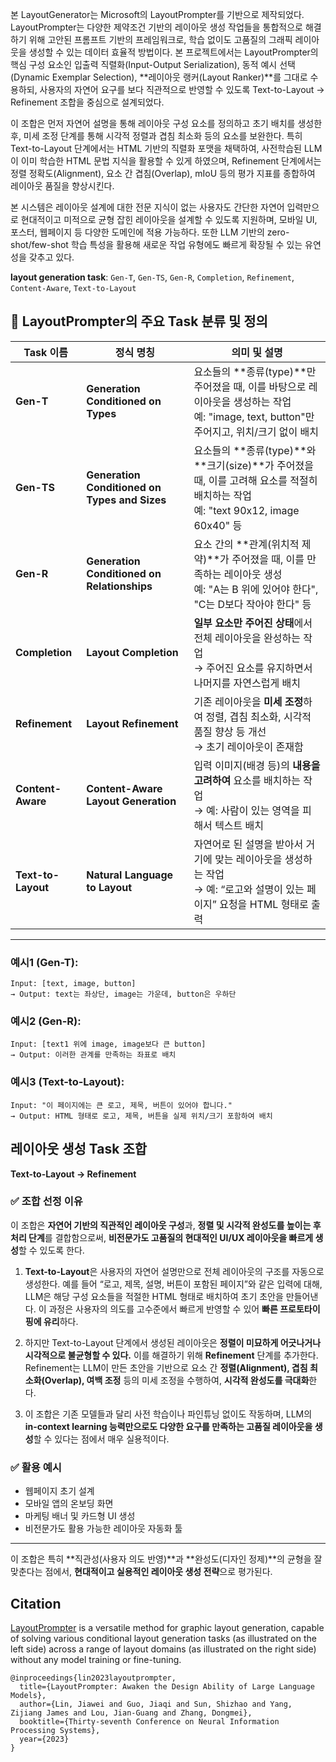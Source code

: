 본 LayoutGenerator는 Microsoft의 LayoutPrompter를 기반으로 제작되었다.
LayoutPrompter는 다양한 제약조건 기반의 레이아웃 생성 작업들을 통합적으로 해결하기 위해 고안된 프롬프트 기반의 프레임워크로, 학습 없이도 고품질의 그래픽 레이아웃을 생성할 수 있는 데이터 효율적 방법이다. 본 프로젝트에서는 LayoutPrompter의 핵심 구성 요소인 입출력 직렬화(Input-Output Serialization), 동적 예시 선택(Dynamic Exemplar Selection), **레이아웃 랭커(Layout Ranker)**를 그대로 수용하되, 사용자의 자연어 요구를 보다 직관적으로 반영할 수 있도록 Text-to-Layout → Refinement 조합을 중심으로 설계되었다.

이 조합은 먼저 자연어 설명을 통해 레이아웃 구성 요소를 정의하고 초기 배치를 생성한 후, 미세 조정 단계를 통해 시각적 정렬과 겹침 최소화 등의 요소를 보완한다. 특히 Text-to-Layout 단계에서는 HTML 기반의 직렬화 포맷을 채택하여, 사전학습된 LLM이 이미 학습한 HTML 문법 지식을 활용할 수 있게 하였으며, Refinement 단계에서는 정렬 정확도(Alignment), 요소 간 겹침(Overlap), mIoU 등의 평가 지표를 종합하여 레이아웃 품질을 향상시킨다.

본 시스템은 레이아웃 설계에 대한 전문 지식이 없는 사용자도 간단한 자연어 입력만으로 현대적이고 미적으로 균형 잡힌 레이아웃을 설계할 수 있도록 지원하며, 모바일 UI, 포스터, 웹페이지 등 다양한 도메인에 적용 가능하다. 또한 LLM 기반의 zero-shot/few-shot 학습 특성을 활용해 새로운 작업 유형에도 빠르게 확장될 수 있는 유연성을 갖추고 있다.

**layout generation task**: `Gen-T`, `Gen-TS`, `Gen-R`, `Completion`, `Refinement`, `Content-Aware`, `Text-to-Layout` 

## 🧩 LayoutPrompter의 주요 Task 분류 및 정의

| Task 이름            | 정식 명칭                                         | 의미 및 설명                                                                                                   |
| ------------------ | --------------------------------------------- | --------------------------------------------------------------------------------------------------------- |
| **Gen-T**          | **Generation Conditioned on Types**           | 요소들의 \*\*종류(type)\*\*만 주어졌을 때, 이를 바탕으로 레이아웃을 생성하는 작업<br>예: "image, text, button"만 주어지고, 위치/크기 없이 배치       |
| **Gen-TS**         | **Generation Conditioned on Types and Sizes** | 요소들의 \*\*종류(type)\*\*와 \*\*크기(size)\*\*가 주어졌을 때, 이를 고려해 요소를 적절히 배치하는 작업<br>예: "text 90x12, image 60x40" 등 |
| **Gen-R**          | **Generation Conditioned on Relationships**   | 요소 간의 \*\*관계(위치적 제약)\*\*가 주어졌을 때, 이를 만족하는 레이아웃 생성<br>예: "A는 B 위에 있어야 한다", "C는 D보다 작아야 한다" 등               |
| **Completion**     | **Layout Completion**                         | **일부 요소만 주어진 상태**에서 전체 레이아웃을 완성하는 작업<br>→ 주어진 요소를 유지하면서 나머지를 자연스럽게 배치                                     |
| **Refinement**     | **Layout Refinement**                         | 기존 레이아웃을 **미세 조정**하여 정렬, 겹침 최소화, 시각적 품질 향상 등 개선<br>→ 초기 레이아웃이 존재함                                         |
| **Content-Aware**  | **Content-Aware Layout Generation**           | 입력 이미지(배경 등)의 **내용을 고려하여** 요소를 배치하는 작업<br>→ 예: 사람이 있는 영역을 피해서 텍스트 배치                                      |
| **Text-to-Layout** | **Natural Language to Layout**                | 자연어로 된 설명을 받아서 거기에 맞는 레이아웃을 생성하는 작업<br>→ 예: “로고와 설명이 있는 페이지” 요청을 HTML 형태로 출력                              |

---

### 예시1 (Gen-T):

```
Input: [text, image, button]
→ Output: text는 좌상단, image는 가운데, button은 우하단
```

### 예시2 (Gen-R):

```
Input: [text1 위에 image, image보다 큰 button]
→ Output: 이러한 관계를 만족하는 좌표로 배치
```

### 예시3 (Text-to-Layout):

```
Input: "이 페이지에는 큰 로고, 제목, 버튼이 있어야 합니다."
→ Output: HTML 형태로 로고, 제목, 버튼을 실제 위치/크기 포함하여 배치
```

## 레이아웃 생성 Task 조합

**Text-to-Layout → Refinement**

### ✅ 조합 선정 이유

이 조합은 **자연어 기반의 직관적인 레이아웃 구성**과, **정렬 및 시각적 완성도를 높이는 후처리 단계**를 결합함으로써, **비전문가도 고품질의 현대적인 UI/UX 레이아웃을 빠르게 생성**할 수 있도록 한다.

1. **Text-to-Layout**은 사용자의 자연어 설명만으로 전체 레이아웃의 구조를 자동으로 생성한다.
   예를 들어 “로고, 제목, 설명, 버튼이 포함된 페이지”와 같은 입력에 대해, LLM은 해당 구성 요소들을 적절한 HTML 형태로 배치하여 초기 초안을 만들어낸다. 이 과정은 사용자의 의도를 고수준에서 빠르게 반영할 수 있어 **빠른 프로토타이핑에 유리**하다.

2. 하지만 Text-to-Layout 단계에서 생성된 레이아웃은 **정렬이 미묘하게 어긋나거나 시각적으로 불균형할 수 있다.** 이를 해결하기 위해 **Refinement** 단계를 추가한다.
   Refinement는 LLM이 만든 초안을 기반으로 요소 간 **정렬(Alignment), 겹침 최소화(Overlap), 여백 조정** 등의 미세 조정을 수행하여, **시각적 완성도를 극대화**한다.

3. 이 조합은 기존 모델들과 달리 사전 학습이나 파인튜닝 없이도 작동하며, LLM의 **in-context learning 능력만으로도 다양한 요구를 만족하는 고품질 레이아웃을 생성**할 수 있다는 점에서 매우 실용적이다.

### ✅ 활용 예시

* 웹페이지 초기 설계
* 모바일 앱의 온보딩 화면
* 마케팅 배너 및 카드형 UI 생성
* 비전문가도 활용 가능한 레이아웃 자동화 툴

---

이 조합은 특히 \*\*직관성(사용자 의도 반영)\*\*과 \*\*완성도(디자인 정제)\*\*의 균형을 잘 맞춘다는 점에서, **현대적이고 실용적인 레이아웃 생성 전략**으로 평가된다.

## Citation

[LayoutPrompter](https://arxiv.org/pdf/2311.06495.pdf) is a versatile method for graphic layout generation, capable of solving various conditional layout generation tasks (as illustrated on the left side) across a range of layout domains (as illustrated on the right side) without any model training or fine-tuning.

```
@inproceedings{lin2023layoutprompter,
  title={LayoutPrompter: Awaken the Design Ability of Large Language Models},
  author={Lin, Jiawei and Guo, Jiaqi and Sun, Shizhao and Yang, Zijiang James and Lou, Jian-Guang and Zhang, Dongmei},
  booktitle={Thirty-seventh Conference on Neural Information Processing Systems},
  year={2023}
}
```
